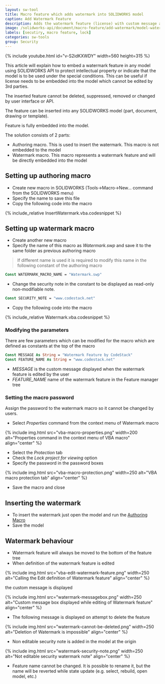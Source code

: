```yaml
---
layout: sw-tool
title: Macro feature which adds watermark into SOLIDWORKS model
caption: Add Watermark Feature
description: Adds the watermark feature (license) with custom message and name which cannot be deleted or edited
image: /solidworks-api/document/macro-feature/add-watermark/model-watermark.png
labels: [secutiry, macro feature, lock]
categories: sw-tools
group: Security
---
```

{% include youtube.html id="v-S2idKXWDY" width=560 height=315 %}

This article will explain how to embed a watermark feature in any model using SOLIDWORKS API to protect intellectual property or indicate that the model is to be used under the special conditions. This can be useful if license needs to be embedded into the model which cannot be edited by 3rd parties.

The inserted feature cannot be deleted, suppressed, removed or changed by user interface or API.

The feature can be inserted into any SOLIDWORKS model (part, document, drawing or template).

Feature is fully embedded into the model.

The solution consists of 2 parts:

* Authoring macro. This is used to insert the watermark. This macro is not embedded to the model
* Watermark macro. This macro represents a watermark feature and will be directly embedded into the model

## Setting up authoring macro

* Create new macro in SOLIDWORKS (Tools->Macro->New... command from the SOLIDWORKS menu)
* Specify the name to save this file
* Copy the following code into the macro

{% include_relative InsertWatermark.vba.codesnippet %}

## Setting up watermark macro

* Create another new macro
* Specify the name of this macro as *Watermark.swp* and save it to the same folder as previous authoring macro

> If different name is used it is required to modify this name in the following constant of the authoring macro

~~~ vb
Const WATERMARK_MACRO_NAME = "Watermark.swp"
~~~

* Change the security note in the constant to be displayed as read-only non-modifiable note.

~~~ vb
Const SECURITY_NOTE = "www.codestack.net"
~~~

* Copy the following code into the macro

{% include_relative Watermark.vba.codesnippet %}

### Modifying the parameters

There are few parameters which can be modified for the macro which are defined as constants at the top of the macro

~~~ vb
Const MESSAGE As String = "Watermark Feature by CodeStack"
Const FEATURE_NAME As String = "www.codestack.net"
~~~

* *MESSAGE* is the custom message displayed when the watermark feature is edited by the user
* *FEATURE_NAME* name of the watermark feature in the Feature manager tree

### Setting the macro password

Assign the password to the watermark macro so it cannot be changed by users.

* Select *Properties* command from the context menu of Watermark macro

{% include img.html src="vba-macro-properties.png" width=200 alt="Properties command in the context menu of VBA macro" align="center" %}

* Select the *Protection* tab
* Check the *Lock project for viewing* option
* Specify the password in the password boxes

{% include img.html src="vba-macro-protection.png" width=250 alt="VBA macro protection tab" align="center" %}

* Save the macro and close

## Inserting the watermark

* To insert the watermark just open the model and run the [Authoring Macro](#setting-up-authoring-macro)
* Save the model

## Watermark behaviour

* Watermark feature will always be moved to the bottom of the feature tree
* When definition of the watermark feature is edited 

{% include img.html src="vba-edit-watermark-feature.png" width=250 alt="Calling the Edit definition of Watermark feature" align="center" %}

the custom message is displayed

{% include img.html src="watermark-messagebox.png" width=250 alt="Custom message box displayed while editing of Watermark feature" align="center" %}

* The following message is displayed on attempt to delete the feature

{% include img.html src="watermark-cannot-be-deleted.png" width=250 alt="Deletion of Watermark is impossible" align="center" %}

* Non editable security note is added in the model at the origin

{% include img.html src="watermark-security-note.png" width=250 alt="Not editable security watermark note" align="center" %}

* Feature name cannot be changed. It is possible to rename it, but the name will be reverted while state update (e.g. select, rebuild, open model, etc.)